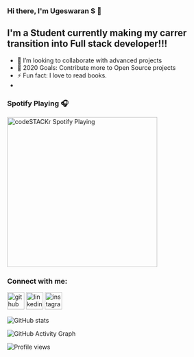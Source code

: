 ### Hi there, I'm Ugeswaran S 👋

## I'm a Student currently making my carrer transition into Full stack developer!!!

- 👯 I’m looking to collaborate with  advanced projects
- 🥅 2020 Goals: Contribute more to Open Source projects
- ⚡ Fun fact: I love to read books.
- 
### Spotify Playing 🎧

[<img src="https://now-playing-codestackr.vercel.app/api/spotify-playing" alt="codeSTACKr Spotify Playing" width="350" />](https://open.spotify.com/user/swyqyimdc12jajde4vpwd2x1b)


### Connect with me:

[<img src='https://cdn.jsdelivr.net/npm/simple-icons@3.0.1/icons/github.svg' alt='github' height='40'>](https://github.com/Ugeswaran)  [<img src='https://cdn.jsdelivr.net/npm/simple-icons@3.0.1/icons/linkedin.svg' alt='linkedin' height='40'>](https://www.linkedin.com/in/ugeswaran-s-6a01b4210/)    [<img src='https://cdn.jsdelivr.net/npm/simple-icons@3.0.1/icons/instagram.svg' alt='instagram' height='40'>](https://www.instagram.com/ugii_rascal/)  




![GitHub stats](https://github-readme-stats.vercel.app/api?username=Ugeswaran&show_icons=true)  

![GitHub Activity Graph](https://activity-graph.herokuapp.com/graph?username=Ugeswaran)  

![Profile views](https://gpvc.arturio.dev/Ugeswaran)
